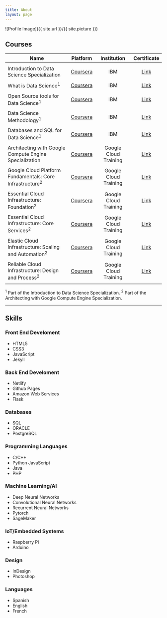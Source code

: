 ```yaml
---
title: About
layout: page
---
```

![Profile Image]({{ site.url }}/{{ site.picture }})

<p></p>

<h2>Courses</h2>

|Name|Platform|Institution|Certificate|
|----|:------:|:---------:|:---------:|
| | | | |
|Introduction to Data Science Specialization|[Coursera](https://www.coursera.org/specializations/introduction-data-science)|IBM|[Link](https://www.coursera.org/account/accomplishments/specialization/certificate/K8XM9QNNUXZJ?utm_medium=certificate&utm_source=link&utm_campaign=copybutton_certificate&utm_term=long)|
| | | | |
|What is Data Science<sup>1</sup>|[Coursera](https://www.coursera.org/learn/what-is-datascience)|IBM|[Link](https://www.coursera.org/account/accomplishments/certificate/FGDLUSD779NC)|
| | | | |
|Open Source tools for Data Science<sup>1</sup>|[Coursera](https://www.coursera.org/learn/open-source-tools-for-data-science)|IBM|[Link](https://www.coursera.org/account/accomplishments/certificate/UEP9DW6WD2MH)|
| | | | |
|Data Science Methodology<sup>1</sup>|[Coursera](https://www.coursera.org/learn/data-science-methodology)|IBM|[Link](https://www.coursera.org/account/accomplishments/certificate/M35Q4V7XYAFB)|
| | | | |
|Databases and SQL for Data Science<sup>1</sup>|[Coursera](https://www.coursera.org/learn/sql-data-science)|IBM|[Link](https://www.coursera.org/account/accomplishments/certificate/TAHWJVB9V4SR)|
| | | | |
|Architecting with Google Compute Engine Specialization|[Coursera](https://www.coursera.org/specializations/gcp-architecture)|Google Cloud Training|[Link](https://www.coursera.org/account/accomplishments/specialization/certificate/ZJGP26DBWYS5)|
| | | | |
|Google Cloud Platform Fundamentals: Core Infrastructure<sup>2</sup>|[Coursera](https://www.coursera.org/learn/gcp-fundamentals?specialization=gcp-architecture)|Google Cloud Training|[Link](https://www.coursera.org/account/accomplishments/certificate/2MN84HJ2NJGT)|
| | | | |
|Essential Cloud Infrastructure: Foundation<sup>2</sup>|[Coursera](https://www.coursera.org/learn/gcp-infrastructure-foundation?specialization=gcp-architecture)|Google Cloud Training|[Link](https://www.coursera.org/account/accomplishments/certificate/XUMN5FWGXUNH)|
| | | | |
|Essential Cloud Infrastructure: Core Services<sup>2</sup>|[Coursera](https://www.coursera.org/learn/gcp-infrastructure-core-services?specialization=gcp-architecture)|Google Cloud Training|[Link](https://www.coursera.org/account/accomplishments/certificate/8WZUVT6EXRZ3)|
| | | | |
|Elastic Cloud Infrastructure: Scaling and Automation<sup>2</sup>|[Coursera](https://www.coursera.org/learn/gcp-infrastructure-scaling-automation?specialization=gcp-architecture)|Google Cloud Training|[Link](https://www.coursera.org/account/accomplishments/certificate/L2U8PJ7TXFUU)|
| | | | |
|Reliable Cloud Infrastructure: Design and Process<sup>2</sup>|[Coursera](https://www.coursera.org/learn/cloud-infrastructure-design-process)|Google Cloud Training|[Link](https://www.coursera.org/account/accomplishments/certificate/RAT4CGQ3MC3Z)|
| | | | |

<sup>1</sup> Part of the Introduction to Data Science Specialization.
<sup>2</sup> Part of the Architecting with Google Compute Engine Specialization.

---

<h2>Skills</h2>

<h3>Front End Develoment</h3>
<ul class="skill-list">
	<li>HTML5</li>
	<li>CSS3</li>
	<li>JavaScript</li>
	<li>Jekyll</li>
</ul>

<h3>Back End Develoment</h3>
<ul class="skill-list">
	<li>Netlify</li>
	<li>Github Pages</li>
	<li>Amazon Web Services</li>
	<li>Flask</li>
</ul>

<h3>Databases</h3>
<ul class="skill-list">
	<li>SQL</li>
	<li>ORACLE</li>
	<li>PostgreSQL</li>
</ul>

<h3>Programming Languages</h3>
<ul class="skill-list">
	<li>C/C++</li>
	<li>Python JavaScript</li>
	<li>Java</li>
	<li>PHP</li>
</ul>

<h3>Machine Learning/AI</h3>
<ul class="skill-list">
	<li>Deep Neural Networks</li>
	<li>Convolutional Neural Networks</li>
	<li>Recurrent Neural Networks</li>
	<li>Pytorch</li>
	<li>SageMaker</li>
</ul>

<h3>IoT/Embedded Systems</h3>
<ul class="skill-list">
	<li>Raspberry Pi</li>
	<li>Arduino</li>
</ul>

<h3>Design</h3>
<ul class="skill-list">
	<li>InDesign</li>
	<li>Photoshop</li>
</ul>

<h3>Languages</h3>
<ul class="skill-list">
	<li>Spanish</li>
	<li>English</li>
	<li>French</li>
</ul>
